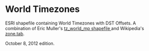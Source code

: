 World Timezones
===============

ESRI shapefile containing World Timezones with DST Offsets.  A combination of Eric Muller's [tz_world_mp shapefile ](http://efele.net/maps/tz/world/) and Wikipedia's [zone.tab](http://en.wikipedia.org/wiki/Zone.tab).

October 8, 2012 edition.
